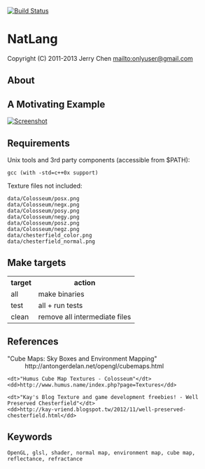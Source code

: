 [![Build Status](https://secure.travis-ci.org/onlyuser/dexvt-test.png)](http://travis-ci.org/onlyuser/dexvt-test)

NatLang
=======

Copyright (C) 2011-2013 Jerry Chen <mailto:onlyuser@gmail.com>

About
-----

A Motivating Example
--------------------

[![Screenshot](https://sites.google.com/site/onlyuser/projects/graphics/thumbs/dexvt-test_env_map_thumb.png)](https://sites.google.com/site/onlyuser/projects/graphics/images/dexvt-test_env_map.png)

Requirements
------------

Unix tools and 3rd party components (accessible from $PATH):

    gcc (with -std=c++0x support)

Texture files not included:

    data/Colosseum/posx.png
    data/Colosseum/negx.png
    data/Colosseum/posy.png
    data/Colosseum/negy.png
    data/Colosseum/posz.png
    data/Colosseum/negz.png
    data/chesterfield_color.png
    data/chesterfield_normal.png

Make targets
------------

<table>
    <tr><th> target </th><th> action                        </th></tr>
    <tr><td> all    </td><td> make binaries                 </td></tr>
    <tr><td> test   </td><td> all + run tests               </td></tr>
    <tr><td> clean  </td><td> remove all intermediate files </td></tr>
</table>

References
----------

<dl>
    <dt>"Cube Maps: Sky Boxes and Environment Mapping"</dt>
    <dd>http://antongerdelan.net/opengl/cubemaps.html</dd>

    <dt>"Humus Cube Map Textures - Colosseum"</dt>
    <dd>http://www.humus.name/index.php?page=Textures</dd>

    <dt>"Kay's Blog Texture and game development freebies! - Well Preserved Chesterfield"</dt>
    <dd>http://kay-vriend.blogspot.tw/2012/11/well-preserved-chesterfield.html</dd>
</dl>

Keywords
--------

    OpenGL, glsl, shader, normal map, environment map, cube map, reflectance, refractance

